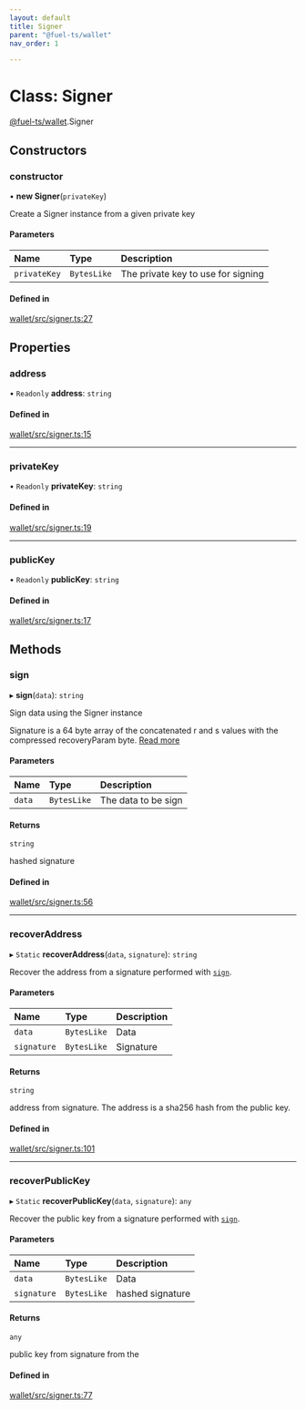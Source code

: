 ```yaml
---
layout: default
title: Signer
parent: "@fuel-ts/wallet"
nav_order: 1

---
```


# Class: Signer

[@fuel-ts/wallet](../index.md).Signer

## Constructors

### constructor

• **new Signer**(`privateKey`)

Create a Signer instance from a given private key

#### Parameters

| Name | Type | Description |
| :------ | :------ | :------ |
| `privateKey` | `BytesLike` | The private key to use for signing |

#### Defined in

[wallet/src/signer.ts:27](https://github.com/luizstacio/fuels-ts/blob/0092f5b/packages/wallet/src/signer.ts#L27)

## Properties

### address

• `Readonly` **address**: `string`

#### Defined in

[wallet/src/signer.ts:15](https://github.com/luizstacio/fuels-ts/blob/0092f5b/packages/wallet/src/signer.ts#L15)

___

### privateKey

• `Readonly` **privateKey**: `string`

#### Defined in

[wallet/src/signer.ts:19](https://github.com/luizstacio/fuels-ts/blob/0092f5b/packages/wallet/src/signer.ts#L19)

___

### publicKey

• `Readonly` **publicKey**: `string`

#### Defined in

[wallet/src/signer.ts:17](https://github.com/luizstacio/fuels-ts/blob/0092f5b/packages/wallet/src/signer.ts#L17)

## Methods

### sign

▸ **sign**(`data`): `string`

Sign data using the Signer instance

Signature is a 64 byte array of the concatenated r and s values with the compressed recoveryParam byte. [Read more](FuelLabs/fuel-specs/specs/protocol/cryptographic_primitives.md#public-key-cryptography)

#### Parameters

| Name | Type | Description |
| :------ | :------ | :------ |
| `data` | `BytesLike` | The data to be sign |

#### Returns

`string`

hashed signature

#### Defined in

[wallet/src/signer.ts:56](https://github.com/luizstacio/fuels-ts/blob/0092f5b/packages/wallet/src/signer.ts#L56)

___

### recoverAddress

▸ `Static` **recoverAddress**(`data`, `signature`): `string`

Recover the address from a signature performed with [`sign`](#sign).

#### Parameters

| Name | Type | Description |
| :------ | :------ | :------ |
| `data` | `BytesLike` | Data |
| `signature` | `BytesLike` | Signature |

#### Returns

`string`

address from signature. The address is a sha256 hash from the public key.

#### Defined in

[wallet/src/signer.ts:101](https://github.com/luizstacio/fuels-ts/blob/0092f5b/packages/wallet/src/signer.ts#L101)

___

### recoverPublicKey

▸ `Static` **recoverPublicKey**(`data`, `signature`): `any`

Recover the public key from a signature performed with [`sign`](#sign).

#### Parameters

| Name | Type | Description |
| :------ | :------ | :------ |
| `data` | `BytesLike` | Data |
| `signature` | `BytesLike` | hashed signature |

#### Returns

`any`

public key from signature from the

#### Defined in

[wallet/src/signer.ts:77](https://github.com/luizstacio/fuels-ts/blob/0092f5b/packages/wallet/src/signer.ts#L77)
